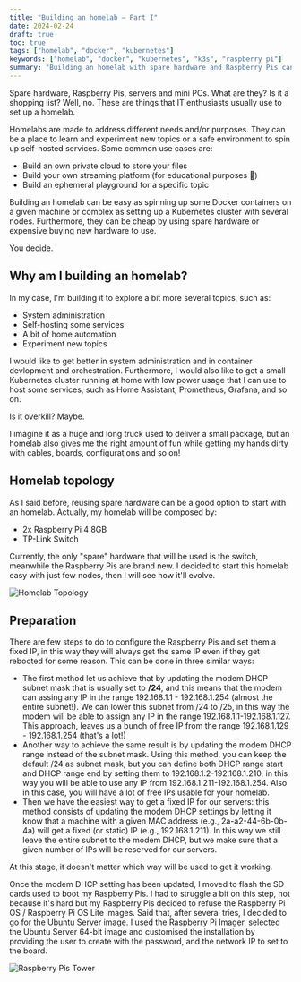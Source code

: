 ```yaml
---
title: "Building an homelab — Part I"
date: 2024-02-24
draft: true
toc: true
tags: ["homelab", "docker", "kubernetes"]
keywords: ["homelab", "docker", "kubernetes", "k3s", "raspberry pi"]
summary: "Building an homelab with spare hardware and Raspberry Pis can be funny as well as educational. This post covers a Kubernetes homelab built by using two Raspberry Pi 4 nodes."
---
```


Spare hardware, Raspberry Pis, servers and mini PCs. What are they? Is it a shopping list? Well, no. These are things that IT enthusiasts usually use to set up a homelab.

Homelabs are made to address different needs and/or purposes. They can be a place to learn and experiment new topics or a safe environment to spin up self-hosted services. Some common use cases are:
- Build an own private cloud to store your files
- Build your own streaming platform (for educational purposes 👀)
- Build an ephemeral playground for a specific topic

Building an homelab can be easy as spinning up some Docker containers on a given machine or complex as setting up a Kubernetes cluster with several nodes. Furthermore, they can be cheap by using spare hardware or expensive buying new hardware to use.

You decide.

## Why am I building an homelab?

In my case, I'm building it to explore a bit more several topics, such as:
- System administration
- Self-hosting some services
- A bit of home automation
- Experiment new topics

I would like to get better in system administration and in container devlopment and orchestration. Furthermore, I would also like to get a small Kubernetes cluster running at home with low power usage that I can use to host some services, such as Home Assistant, Prometheus, Grafana, and so on.

Is it overkill? Maybe.

I imagine it as a huge and long truck used to deliver a small package, but an homelab also gives me the right amount of fun while getting my hands dirty with cables, boards, configurations and so on!

## Homelab topology

As I said before, reusing spare hardware can be a good option to start with an homelab. Actually, my homelab will be composed by:
- 2x Raspberry Pi 4 8GB
- TP-Link Switch

Currently, the only "spare" hardware that will be used is the switch, meanwhile the Raspberry Pis are brand new. I decided to start this homelab easy with just few nodes, then I will see how it'll evolve.

![Homelab Topology](images/simple-homelab-topology.png)

## Preparation

There are few steps to do to configure the Raspberry Pis and set them a fixed IP, in this way they will always get the same IP even if they get rebooted for some reason. This can be done in three similar ways:
- The first method let us achieve that by updating the modem DHCP subnet mask that is usually set to **/24**, and this means that the modem can assing any IP in the range 192.168.1.1 - 192.168.1.254 (almost the entire subnet!). We can lower this subnet from /24 to /25, in this way the modem will be able to assign any IP in the range 192.168.1.1-192.168.1.127. This approach, leaves us a bunch of free IP from the range 192.168.1.129 - 192.168.1.254 (that's a lot!)
- Another way to achieve the same result is by updating the modem DHCP range instead of the subnet mask. Using this method, you can keep the default /24 as subnet mask, but you can define both DHCP range start and DHCP range end by setting them to 192.168.1.2-192.168.1.210, in this way you will be able to use any IP from 192.168.1.211-192.168.1.254. Also in this case, you will have a lot of free IPs usable for your homelab.
- Then we have the easiest way to get a fixed IP for our servers: this method consists of updating the modem DHCP settings by letting it know that a machine with a given MAC address (e.g., 2a-a2-44-6b-0b-4a) will get a fixed (or static) IP (e.g., 192.168.1.211). In this way we still leave the entire subnet to the modem DHCP, but we make sure that a given number of IPs will be reserved for our servers.

At this stage, it doesn't matter which way will be used to get it working.

Once the modem DHCP setting has been updated, I moved to flash the SD cards used to boot my Raspberry Pis. I had to struggle a bit on this step, not because it's hard but my Raspberry Pis decided to refuse the Raspberry Pi OS / Raspberry Pi OS Lite images. Said that, after several tries, I decided to go for the Ubuntu Server image. I used the Raspberry Pi Imager, selected the Ubuntu Server 64-bit image and customised the installation by providing the user to create with the password, and the network IP to set to the board.

![Raspberry Pis Tower](images/raspberry-tower.jpg)

